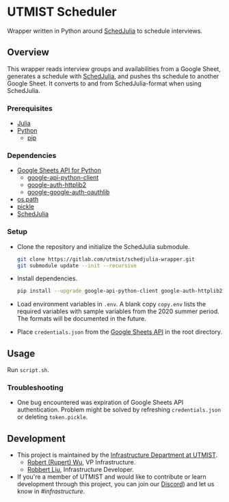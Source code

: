 # UTMIST Scheduler

Wrapper written in Python around [SchedJulia](https://gitlab.com/leglesslamb/schedjulia) to schedule interviews.

## Overview

This wrapper reads interview groups and availabilities from a Google Sheet, generates a schedule with [SchedJulia](https://gitlab.com/leglesslamb/schedjulia), and pushes ths schedule to another Google Sheet. It converts to and from SchedJulia-format when using SchedJulia.

### Prerequisites

- [Julia](https://julialang.org/)
- [Python](https://www.python.org/)
  - [pip](https://pypi.org/project/pip/)

### Dependencies

- [Google Sheets API for Python](https://developers.google.com/sheets/api/quickstart/python)
  - [google-api-python-client](https://pypi.org/project/google-api-python-client/)
  - [google-auth-httplib2](https://pypi.org/project/google-auth-httplib2/)
  - [google-google-auth-oauthlib](https://pypi.org/project/google-google-auth-oauthlib/)
- [os.path](https://docs.python.org/3/library/os.path.html)
- [pickle](https://docs.python.org/3/library/pickle.html)
- [SchedJulia](https://gitlab.com/leglesslamb/schedjulia)

### Setup

- Clone the repository and initialize the SchedJulia submodule.

  ```sh
  git clone https://gitlab.com/utmist/schedjulia-wrapper.git
  git submodule update --init --recursive
  ```

- Install dependencies.

  ```sh
  pip install --upgrade google-api-python-client google-auth-httplib2 google-auth-oauthlib python-dotenv
  ```

- Load environment variables in `.env`. A blank copy `copy.env` lists the required variables with sample variables from the 2020 summer period. The formats will be documented in the future.

- Place `credentials.json` from the [Google Sheets API](https://developers.google.com/sheets/api/quickstart) in the root directory.

## Usage

Run `script.sh`.

### Troubleshooting

- One bug encountered was expiration of Google Sheets API authentication. Problem might be solved by refreshing `credentials.json` or deleting `token.pickle`.

## Development

- This project is maintained by the [Infrastructure Department at UTMIST](https://utmist.gitlab.io/team/infrastructure).
  - [Robert (Rupert) Wu](https://leglesslamb.gitlab.io), VP Infrastructure.
  - [Robbert Liu](https://github.com/triglemon), Infrastructure Developer.
- If you're a member of UTMIST and would like to contribute or learn development through this project, you can join our [Discord](https://discord.gg/88mSPw8)) and let us know in _#infrastructure_.

